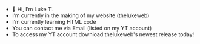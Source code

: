 - 👋 Hi, I’m Luke T.
- I’m currently in the making of my website (thelukeweb)
- I’m currently learning HTML code
- You can contact me via Email (listed on my YT account)
- To access my YT account download thelukeweb's newest release today!
